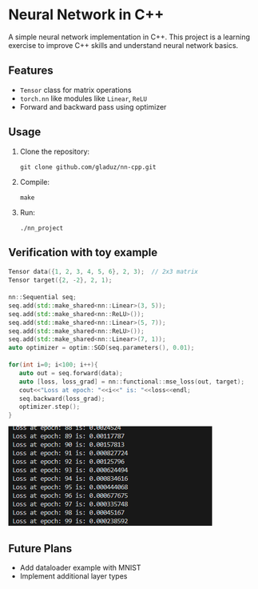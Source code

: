 # Neural Network in C++

A simple neural network implementation in C++. This project is a learning exercise to improve C++ skills and understand neural network basics.

## Features

- `Tensor` class for matrix operations
- `torch.nn` like modules like `Linear`, `ReLU`
- Forward and backward pass using optimizer

## Usage

1. Clone the repository:
   ```
   git clone github.com/gladuz/nn-cpp.git
   ```

2. Compile:
   ```
   make
   ```

3. Run:
   ```
   ./nn_project
   ```

## Verification with toy example
```c++
Tensor data({1, 2, 3, 4, 5, 6}, 2, 3);  // 2x3 matrix
Tensor target({2, -2}, 2, 1);

nn::Sequential seq;
seq.add(std::make_shared<nn::Linear>(3, 5));
seq.add(std::make_shared<nn::ReLU>());
seq.add(std::make_shared<nn::Linear>(5, 7));
seq.add(std::make_shared<nn::ReLU>());
seq.add(std::make_shared<nn::Linear>(7, 1));
auto optimizer = optim::SGD(seq.parameters(), 0.01);

for(int i=0; i<100; i++){
   auto out = seq.forward(data);
   auto [loss, loss_grad] = nn::functional::mse_loss(out, target);
   cout<<"Loss at epoch: "<<i<<" is: "<<loss<<endl;
   seq.backward(loss_grad);
   optimizer.step();
}
```
![Loss at the end of the trainign](assets/simple_loss.png)

## Future Plans

- Add dataloader example with MNIST
- Implement additional layer types